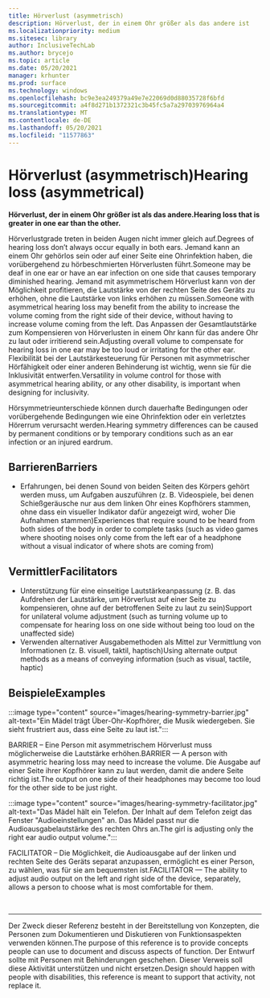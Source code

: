 ```yaml
---
title: Hörverlust (asymmetrisch)
description: Hörverlust, der in einem Ohr größer als das andere ist
ms.localizationpriority: medium
ms.sitesec: library
author: InclusiveTechLab
ms.author: brycejo
ms.topic: article
ms.date: 05/20/2021
manager: krhunter
ms.prod: surface
ms.technology: windows
ms.openlocfilehash: bc9e3ea249379a49e7e22069d0d88035728f6bfd
ms.sourcegitcommit: a4f8d271b1372321c3b45fc5a7a29703976964a4
ms.translationtype: MT
ms.contentlocale: de-DE
ms.lasthandoff: 05/20/2021
ms.locfileid: "11577863"
---
```

# <a name="hearing-loss-asymmetrical"></a><span data-ttu-id="8f37e-103">Hörverlust (asymmetrisch)</span><span class="sxs-lookup"><span data-stu-id="8f37e-103">Hearing loss (asymmetrical)</span></span>

**<span data-ttu-id="8f37e-104">Hörverlust, der in einem Ohr größer ist als das andere.</span><span class="sxs-lookup"><span data-stu-id="8f37e-104">Hearing loss that is greater in one ear than the other.</span></span>**

<span data-ttu-id="8f37e-105">Hörverlustgrade treten in beiden Augen nicht immer gleich auf.</span><span class="sxs-lookup"><span data-stu-id="8f37e-105">Degrees of hearing loss don’t always occur equally in both ears.</span></span> <span data-ttu-id="8f37e-106">Jemand kann an einem Ohr gehörlos sein oder auf einer Seite eine Ohrinfektion haben, die vorübergehend zu hörbeschmierten Hörverlusten führt.</span><span class="sxs-lookup"><span data-stu-id="8f37e-106">Someone may be deaf in one ear or have an ear infection on one side that causes temporary diminished hearing.</span></span> <span data-ttu-id="8f37e-107">Jemand mit asymmetrischem Hörverlust kann von der Möglichkeit profitieren, die Lautstärke von der rechten Seite des Geräts zu erhöhen, ohne die Lautstärke von links erhöhen zu müssen.</span><span class="sxs-lookup"><span data-stu-id="8f37e-107">Someone with asymmetrical hearing loss may benefit from the ability to increase the volume coming from the right side of their device, without having to increase volume coming from the left.</span></span> <span data-ttu-id="8f37e-108">Das Anpassen der Gesamtlautstärke zum Kompensieren von Hörverlusten in einem Ohr kann für das andere Ohr zu laut oder irritierend sein.</span><span class="sxs-lookup"><span data-stu-id="8f37e-108">Adjusting overall volume to compensate for hearing loss in one ear may be too loud or irritating for the other ear.</span></span> <span data-ttu-id="8f37e-109">Flexibilität bei der Lautstärkesteuerung für Personen mit asymmetrischer Hörfähigkeit oder einer anderen Behinderung ist wichtig, wenn sie für die Inklusivität entwerfen.</span><span class="sxs-lookup"><span data-stu-id="8f37e-109">Versatility in volume control for those with asymmetrical hearing ability, or any other disability, is important when designing for inclusivity.</span></span>

<span data-ttu-id="8f37e-110">Hörsymmetrieunterschiede können durch dauerhafte Bedingungen oder vorübergehende Bedingungen wie eine Ohrinfektion oder ein verletztes Hörerrum verursacht werden.</span><span class="sxs-lookup"><span data-stu-id="8f37e-110">Hearing symmetry differences can be caused by permanent conditions or by temporary conditions such as an ear infection or an injured eardrum.</span></span>

## <a name="barriers"></a><span data-ttu-id="8f37e-111">Barrieren</span><span class="sxs-lookup"><span data-stu-id="8f37e-111">Barriers</span></span>
* <span data-ttu-id="8f37e-112">Erfahrungen, bei denen Sound von beiden Seiten des Körpers gehört werden muss, um Aufgaben auszuführen (z. B. Videospiele, bei denen Schießgeräusche nur aus dem linken Ohr eines Kopfhörers stammen, ohne dass ein visueller Indikator dafür angezeigt wird, woher Die Aufnahmen stammen)</span><span class="sxs-lookup"><span data-stu-id="8f37e-112">Experiences that require sound to be heard from both sides of the body in order to complete tasks (such as video games where shooting noises only come from the left ear of a headphone without a visual indicator of where shots are coming from)</span></span>

## <a name="facilitators"></a><span data-ttu-id="8f37e-113">Vermittler</span><span class="sxs-lookup"><span data-stu-id="8f37e-113">Facilitators</span></span>
* <span data-ttu-id="8f37e-114">Unterstützung für eine einseitige Lautstärkeanpassung (z. B. das Aufdrehen der Lautstärke, um Hörverlust auf einer Seite zu kompensieren, ohne auf der betroffenen Seite zu laut zu sein)</span><span class="sxs-lookup"><span data-stu-id="8f37e-114">Support for unilateral volume adjustment (such as turning volume up to compensate for hearing loss on one side without being too loud on the unaffected side)</span></span>
* <span data-ttu-id="8f37e-115">Verwenden alternativer Ausgabemethoden als Mittel zur Vermittlung von Informationen (z. B. visuell, taktil, haptisch)</span><span class="sxs-lookup"><span data-stu-id="8f37e-115">Using alternate output methods as a means of conveying information (such as visual, tactile, haptic)</span></span>


## <a name="examples"></a><span data-ttu-id="8f37e-116">Beispiele</span><span class="sxs-lookup"><span data-stu-id="8f37e-116">Examples</span></span>

:::image type="content" source="images/hearing-symmetry-barrier.jpg" alt-text="Ein Mädel trägt Über-Ohr-Kopfhörer, die Musik wiedergeben. Sie sieht frustriert aus, dass eine Seite zu laut ist.":::

<span data-ttu-id="8f37e-119">BARRIER – Eine Person mit asymmetrischem Hörverlust muss möglicherweise die Lautstärke erhöhen.</span><span class="sxs-lookup"><span data-stu-id="8f37e-119">BARRIER — A person with asymmetric hearing loss may need to increase the volume.</span></span> <span data-ttu-id="8f37e-120">Die Ausgabe auf einer Seite ihrer Kopfhörer kann zu laut werden, damit die andere Seite richtig ist.</span><span class="sxs-lookup"><span data-stu-id="8f37e-120">The output on one side of their headphones may become too loud for the other side to be just right.</span></span> 


:::image type="content" source="images/hearing-symmetry-facilitator.jpg" alt-text="Das Mädel hält ein Telefon. Der Inhalt auf dem Telefon zeigt das Fenster "Audioeinstellungen" an. <span data-ttu-id="8f37e-123">Das Mädel passt nur die Audioausgabelautstärke des rechten Ohrs an.</span><span class="sxs-lookup"><span data-stu-id="8f37e-123">The girl is adjusting only the right ear audio output volume.</span></span>":::

<span data-ttu-id="8f37e-124">FACILITATOR – Die Möglichkeit, die Audioausgabe auf der linken und rechten Seite des Geräts separat anzupassen, ermöglicht es einer Person, zu wählen, was für sie am bequemsten ist.</span><span class="sxs-lookup"><span data-stu-id="8f37e-124">FACILITATOR — The ability to adjust audio output on the left and right side of the device, separately, allows a person to choose what is most comfortable for them.</span></span> 

&nbsp;

[comment]: # (Footer-Anweisung)
___
<span data-ttu-id="8f37e-126">Der Zweck dieser Referenz besteht in der Bereitstellung von Konzepten, die Personen zum Dokumentieren und Diskutieren von Funktionsaspekten verwenden können.</span><span class="sxs-lookup"><span data-stu-id="8f37e-126">The purpose of this reference is to provide concepts people can use to document and discuss aspects of function.</span></span> <span data-ttu-id="8f37e-127">Der Entwurf sollte mit Personen mit Behinderungen geschehen. Dieser Verweis soll diese Aktivität unterstützen und nicht ersetzen.</span><span class="sxs-lookup"><span data-stu-id="8f37e-127">Design should happen with people with disabilities, this reference is meant to support that activity, not replace it.</span></span> 